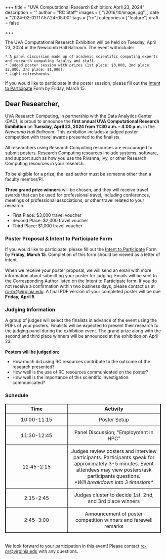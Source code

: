 +++
title = "UVA Computational Research Exhibition: April 23, 2024"
description = ""
author = "RC Staff"
images = [
  "/2016/10/image.jpg",
]
date = "2024-02-01T17:57:24-05:00"
tags = ["rc"]
categories = ["feature"]
draft = false

+++

The UVA Computational Research Exhibition will be held on Tuesday, April 23, 2024 in the Newcomb Hall Ballroom. The event will include:


    * A panel discussion made up of academic scientific computing experts and research computing faculty and staff.
    * Judged poster session with prizes (1st place: $3,000, 2nd place: $2,000, 3rd place: $1,000).
    * Light refreshments

If you would like to participate in the poster session, please fill out the <a href="https://forms.office.com/r/6qaztRZTbD">Intent to Participate</a> Form by Friday, March 15. 

## Dear Researcher,
UVA Research Computing, in partnership with the Data Analytics Center 
(DAC), is proud to announce the <strong>first annual UVA Computational 
Research Exhibition</strong> on <strong>Tuesday, April 23, 2024 from 11:30 a.m. – 4:00 
p.m.</strong> in the *Newcomb Hall Ballroom*. This exhibition includes a judged poster 
competition with travel awards presented to the finalists.
<br>  
All researchers using Research Computing resources are encouraged to 
submit posters. Research Computing resources include systems, software, 
and support such as how you use the Rivanna, Ivy, or other Research 
Computing resources in your research.
<br><br>
To be eligible for a prize, the lead author must be someone other than a 
faculty member/PI.
<br><br>
<strong>Three grand prize winners</strong> will be chosen, and they will receive travel awards
that can be used for professional travel, including conferences, meetings of 
professional associations, or other travel related to your research.
<ul>
    <li>First Place: $3,000 travel voucher
    <li>Second Place: $2,000 travel voucher
    <li>Third Place: $1,000 travel voucher
</ul>

### Poster Proposal & Intent to Participate Form
If you would like to participate, please fill out the 
<a href="https://forms.office.com/r/6qaztRZTbD">Intent to Participate</a> 
Form by <strong>Friday, March 15</strong>. Completion of this form should be viewed as a 
letter of intent.
<br><br>
When we receive your poster proposal, we will send an email with more 
information about submitting your poster for judging. Emails will be sent to 
the Corresponding Author listed on the Intent to Participate form. If you do 
not receive a confirmation within two business days, please contact us at <br>rc-pr@virginia.edu. 
A final PDF version of your completed poster will be due <strong>Friday, April 5</strong>.<br>

### Judging Information
A group of judges will select the finalists in advance of the event using the 
PDFs of your posters. Finalists will be expected to present their research to 
the judging panel during the exhibition event. The grand prize along with the
second and third place winners will be announced at the exhibition on April 
23.<br>
<br>
<strong>Posters will be judged on:</strong>
<ul>
  <li> How much did using RC resources contribute to the outcome of the research presented?
  <li> How well is the use of RC resources communicated on the poster?
  <li> How well is the importance of this scientific investigation communicated?
</ul>

### Schedule
<style>
  table {
    border-collapse: collapse;
  }
  table, th, td {
    border: 1px solid black;
    text-align: Center;
  }
  .no-wrap {
    white-space: nowrap;
  }
  td {
    padding: 10px;
  }
</style>

<table>
  <colgroup>
    <col style="width: 200px;">
    <col style="width: auto;"> <!-- This sets the rest of the columns to take the remaining space -->
  </colgroup>
  <tr>
    <th>Time</th>
    <th>Activity</th>
  </tr>
  <tr>
    <td class="no-wrap">10:00-11:15</td>
    <td> Poster Setup</td>
  </tr>
  <tr>
    <td class="no-wrap">11:30-12:45</td>
    <td> Panel Discussion; "Employment in HPC"</td>
  </tr>
  <tr>
    <td class="no-wrap">12:45-2:15</td>
    <td> Judges review posters and interview participants. Participants speak for approximately 3-5 minutes. Event attendees may view posters/ask participants questions.<br><em>*Will breakdown into 3 timeslots*</em></td>
  </tr>
  <tr>
    <td class="no-wrap">2:15-2:45</td>
    <td> Judges cluster to decide 1st, 2nd, and 3rd place winners</td>
  </tr>
  <tr>
    <td class="no-wrap">2:45-3:00</td>
    <td>Announcement of poster competition winners and farewell remarks</td>
  </tr>
</table>

<br>
We look forward to your participation in this event! Please contact <a href="mailto:rc-pr@virginia.edu">rc-pr@virginia.edu</a> with any questions.